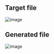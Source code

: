 ## Target file
![image](https://github.com/Pranay-Pandey/PlayCSS-solutions/assets/79053599/f0504ecb-391f-469c-a33a-04fdb69c9585)

## Generated file
![image](https://github.com/Pranay-Pandey/PlayCSS-solutions/assets/79053599/fc182111-3c2c-4213-af81-9d826388a165)
